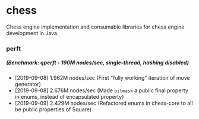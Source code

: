 # chess
Chess engine implementation and consumable libraries for chess engine development in Java.

### perft
##### (Benchmark: qperft - 190M nodes/sec, single-thread, hashing disabled)
- [2019-09-08] 1.962M nodes/sec (First "fully working" iteration of move generator)
- [2019-09-08] 2.676M nodes/sec (Made `bitmask` a public final property in enums, instead of encapsulated property)
- [2019-09-09] 2.429M nodes/sec (Refactored enums in chess-core to all be public properties of Square)
